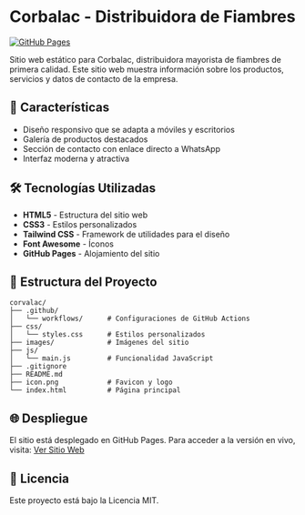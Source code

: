 # Corbalac - Distribuidora de Fiambres

[![GitHub Pages](https://img.shields.io/badge/GitHub-Pages-181717?style=flat&logo=github)](https://tu-usuario.github.io/corvalac/)

Sitio web estático para Corbalac, distribuidora mayorista de fiambres de primera calidad. Este sitio web muestra información sobre los productos, servicios y datos de contacto de la empresa.

## 🚀 Características

- Diseño responsivo que se adapta a móviles y escritorios
- Galería de productos destacados
- Sección de contacto con enlace directo a WhatsApp
- Interfaz moderna y atractiva

## 🛠️ Tecnologías Utilizadas

- **HTML5** - Estructura del sitio web
- **CSS3** - Estilos personalizados
- **Tailwind CSS** - Framework de utilidades para el diseño
- **Font Awesome** - Íconos
- **GitHub Pages** - Alojamiento del sitio

## 📁 Estructura del Proyecto

```
corvalac/
├── .github/
│   └── workflows/      # Configuraciones de GitHub Actions
├── css/
│   └── styles.css      # Estilos personalizados
├── images/             # Imágenes del sitio
├── js/
│   └── main.js         # Funcionalidad JavaScript
├── .gitignore
├── README.md
├── icon.png            # Favicon y logo
└── index.html          # Página principal
```

## 🌐 Despliegue

El sitio está desplegado en GitHub Pages. Para acceder a la versión en vivo, visita:
[Ver Sitio Web](https://tu-usuario.github.io/corvalac/)

## 📝 Licencia

Este proyecto está bajo la Licencia MIT.